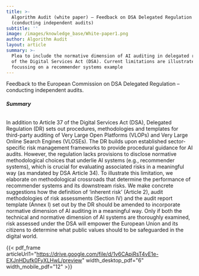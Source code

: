 ```yaml
---
title: >-
  Algorithm Audit (white paper) – Feedback on DSA Delegated Regulation
  (conducting independent audits)
subtitle: ''
image: /images/knowledge_base/White-paper1.png
author: Algorithm Audit
layout: article
summary: >-
  Plea to include the normative dimension of AI auditing in delegated regulation
  of the Digital Services Act (DSA). Current limitations are illustrated by
  focussing on a recommender systems example
---
```


Feedback to the European Commission on DSA Delegated Regulation – conducting independent audits.

###### **Summary**

In addition to Article 37 of the Digital Services Act (DSA), Delegated Regulation (DR) sets out procedures, methodologies and templates for third-party auditing of Very Large Open Platforms (VLOPs) and Very Large Online Search Engines (VLOSEs). The DR builds upon established sector-specific risk management frameworks to provide procedural guidance for AI audits. However, the regulation lacks provisions to disclose normative methodological choices that underlie AI systems (e.g., recommender systems), which is crucial for evaluating associated risks in a meaningful way (as mandated by DSA Article 34). To illustrate this limitation, we elaborate on methodological crossroads that determine the performance of recommender systems and its downstream risks. We make concrete suggestions how the definition of ‘inherent risk’ (Article 2), audit methodologies of risk assessments (Section IV) and the audit report template (Annex I) set out by the DR should be amended to incorporate normative dimension of AI auditing in a meaningful way. Only if both the technical and normative dimension of AI systems are thoroughly examined, risk assessed under the DSA will empower the European Union and its citizens to determine what public values should to be safeguarded in the digital world.

{{< pdf_frame articleUrl1="https://drive.google.com/file/d/1v6CApiRsT4vE1e-EXJnHDufk0FyXLHwL/preview" width_desktop_pdf="6" width_mobile_pdf="12" >}}
